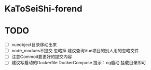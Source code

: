 # KaToSeiShi-forend

# TODO
- [ ] vueobject目录移动出来
- [ ] node_modues不提交 忽略掉 建议查询Vue项目的别人用的忽略文件
- [ ] 注意Commoit要更好的提交内容
- [ ] 建议写启动的Dockerfile DockerCompose 提示：ng启动 挂载目录即可
